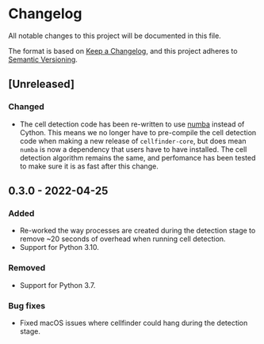# Changelog
All notable changes to this project will be documented in this file.

The format is based on [Keep a Changelog](https://keepachangelog.com/en/1.1.0/),
and this project adheres to [Semantic Versioning](https://semver.org/spec/v2.0.0.html).

## [Unreleased]

### Changed
- The cell detection code has been re-written to use [numba](https://numba.readthedocs.io/en/stable/) instead of Cython. This means we no longer have to pre-compile the cell detection code when making a new release of `cellfinder-core`, but does mean `numba` is now a dependency that users have to have installed. The cell detection algorithm remains the same, and perfomance has been tested to make sure it is as fast after this change.

## 0.3.0 - 2022-04-25

### Added
- Re-worked the way processes are created during the detection stage to remove
  ~20 seconds of overhead when running cell detection.
- Support for Python 3.10.

### Removed
- Support for Python 3.7.

### Bug fixes
- Fixed macOS issues where cellfinder could hang during the detection stage.
